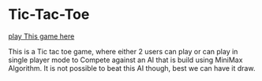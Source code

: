 # Tic-Tac-Toe
[play This game here](https://sudarshanpoudel.github.io/Tic-Tac-Toe/)
<p>This is a Tic tac toe game, where either 2 users can play or can play in single player mode to Compete against an AI that is build using MiniMax Algorithm.
It is not possible to beat this AI though, best we can have it draw.

</p>
